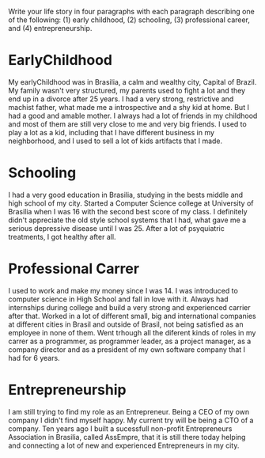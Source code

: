 Write your life story in four paragraphs with each paragraph describing one of the following: (1) early childhood, (2) schooling, (3) professional career, and (4) entrepreneurship.



# EarlyChildhood #

My earlyChildhood was in Brasilia, a calm and wealthy city, Capital of Brazil. My family wasn't very structured, my parents used to fight a lot and they end up in a divorce after 25 years. I had a very strong, restrictive and machist father, what made me a introspective and a shy kid at home. But I had a good and amable mother. I always had a lot of friends in my childhood and most of them are still very close to me and very big friends. I used to play a lot as a kid, including that I have different business in my neighborhood, and I used to sell a lot of kids artifacts that I made.


# Schooling #

I had a very good education in Brasilia, studying in the bests middle and high school of my city. Started a Computer Science college at University of Brasilia when I was 16 with the second best score of my class. I definitely didn't appreciate the old style school systems that I had, what gave me a serious depressive disease until I was 25. After a lot of psyquiatric treatments, I got healthy after all.


# Professional Carrer #

I used to work and make my money since I was 14. I was introduced to computer science in High School and fall in love with it. Always had internships during college and build a very strong and experienced carrier after that. Worked in a lot of different small, big and international companies at different cities in Brasil and outside of Brasil, not being satisfied as an employee in none of them. Went trhough all the diferent kinds of roles in my carrer as a programmer, as programmer leader, as a project manager, as a company director and as a president of my own software company that I had for 6 years.


# Entrepreneurship #

I am still trying to find my role as an Entrepreneur. Being a CEO of my own company I didn't find myself happy. My current try will be being a CTO of a company. Ten years ago I built a sucessfull non-profit Entrepreneurs Association in Brasilia, called AssEmpre, that it is still there today helping and connecting a lot of new and experienced Entrepreneurs in my city.